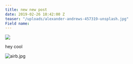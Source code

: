 ```yaml
---
title: new new post
date: 2019-02-26 18:42:00 Z
teaser: "/uploads/alexander-andrews-457319-unsplash.jpg"
Field name: 
---
```


![](/uploads/alexander-andrews-457319-unsplash.jpg)

hey cool

![airb.jpg](/uploads/airb.jpg)
